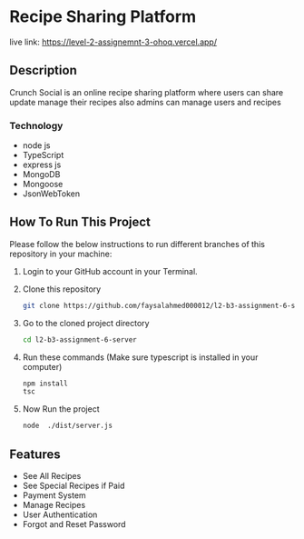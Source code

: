# Recipe Sharing Platform

live link: https://level-2-assignemnt-3-ohoq.vercel.app/

## Description

Crunch Social is an online recipe sharing platform where users can share update manage their recipes also admins can manage users and recipes

### Technology

- node js
- TypeScript
- express js
- MongoDB
- Mongoose
- JsonWebToken

## How To Run This Project

Please follow the below instructions to run different branches of this repository in your machine:

1. Login to your GitHub account in your Terminal.

2. Clone this repository
   ```sh
   git clone https://github.com/faysalahmed000012/l2-b3-assignment-6-server.git
   ```
3. Go to the cloned project directory
   ```sh
   cd l2-b3-assignment-6-server
   ```
4. Run these commands (Make sure typescript is installed in your computer)
   ```sh
   npm install
   tsc
   ```
5. Now Run the project
   ```sh
   node  ./dist/server.js
   ```

## Features

- See All Recipes
- See Special Recipes if Paid
- Payment System
- Manage Recipes
- User Authentication
- Forgot and Reset Password
